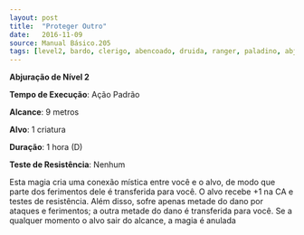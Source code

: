 ```yaml
---
layout: post
title:  "Proteger Outro"
date:   2016-11-09
source: Manual Básico.205
tags: [level2, bardo, clerigo, abencoado, druida, ranger, paladino, abjuracao, padrao, metros, alvo, hora, nenhum]
---
```


**Abjuração de Nível 2**

**Tempo de Execução**: Ação Padrão

**Alcance**: 9 metros

**Alvo**: 1 criatura

**Duração**: 1 hora (D)

**Teste de Resistência**: Nenhum

Esta magia cria uma conexão mística entre você e o alvo, de modo que parte dos ferimentos dele é transferida para você.
O alvo recebe +1 na CA e testes de resistência. Além disso, sofre apenas metade do dano por ataques e ferimentos; a outra metade do dano é transferida para você.
Se a qualquer momento o alvo sair do alcance, a magia é anulada
